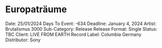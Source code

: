 # Europaträume

Date: 25/01/2024
Days To Event: -634
Deadline: January 4, 2024
Artist: Brutalismus 3000
Sub-Category: Release
Release Format: Single
Status: TBC
Client: LIVE FROM EARTH
Record Label: Columbia Germany
Distributor: Sony